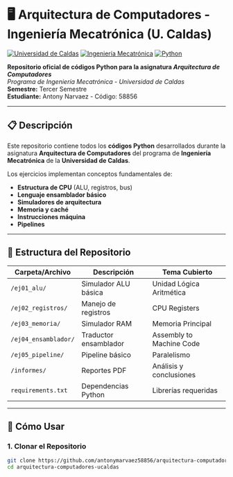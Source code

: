 # 🖥️ Arquitectura de Computadores - Ingeniería Mecatrónica (U. Caldas)

[![Universidad de Caldas](https://img.shields.io/badge/Universidad%20de%20Caldas-blue?style=flat&logo=university)](https://www.ucaldas.edu.co/)
[![Ingeniería Mecatrónica](https://img.shields.io/badge/Ingeniería%20Mecatrónica-green?style=flat&logo=robot)](https://www.ucaldas.edu.co/programas/ingenieria-mecatronica)
[![Python](https://img.shields.io/badge/Python-3776AB?style=flat&logo=python&logoColor=white)](https://www.python.org/)

**Repositorio oficial de códigos Python para la asignatura *Arquitectura de Computadores***  
*Programa de Ingeniería Mecatrónica - Universidad de Caldas*  
**Semestre:** Tercer Semestre  
**Estudiante:** Antony Narvaez - Código: 58856

---

## 📋 Descripción

Este repositorio contiene todos los **códigos Python** desarrollados durante la asignatura **Arquitectura de Computadores** del programa de **Ingeniería Mecatrónica** de la **Universidad de Caldas**.

Los ejercicios implementan conceptos fundamentales de:
- **Estructura de CPU** (ALU, registros, bus)
- **Lenguaje ensamblador básico**
- **Simuladores de arquitectura**
- **Memoria y caché**
- **Instrucciones máquina**
- **Pipelines**

---

## 📁 Estructura del Repositorio

| Carpeta/Archivo | Descripción | Tema Cubierto |
|----------------|-------------|---------------|
| `/ej01_alu/` | Simulador ALU básica | Unidad Lógica Aritmética |
| `/ej02_registros/` | Manejo de registros | CPU Registers |
| `/ej03_memoria/` | Simulador RAM | Memoria Principal |
| `/ej04_ensamblador/` | Traductor ensamblador | Assembly to Machine Code |
| `/ej05_pipeline/` | Pipeline básico | Paralelismo |
| `/informes/` | Reportes PDF | Análisis y conclusiones |
| `requirements.txt` | Dependencias Python | Librerías requeridas |

---

## 🚀 Cómo Usar

### 1. Clonar el Repositorio
```bash
git clone https://github.com/antonymarvaez58856/arquitectura-computadores-ucaldas.git
cd arquitectura-computadores-ucaldas
